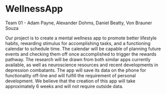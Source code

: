 # WellnessApp
Team 01 - Adam Payne, Alexander Dohms, Daniel Beatty, Von Brauner Souza

Our project is to create a mental wellness app to promote better lifestyle habits, rewarding stimulus for accomplishing tasks, and a functioning calendar to schedule time. The calendar will be capable of planning future events and checking them off once accomplished to trigger the rewards pathway. The research will be drawn from both similar apps currently available, as well as neuroscience resources and recent developments in depression combatants. The app will save its data on the phone for functionality off-line and will fulfill the requirement of personal development. We believe that the creation of this app will take approximately 6 weeks and will not require outside data.
